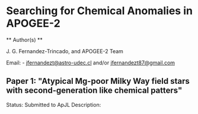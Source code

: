 Searching for Chemical Anomalies in APOGEE-2
====

** Author(s) ** 

J. G. Fernandez-Trincado, and APOGEE-2 Team

Email: - jfernandezt@astro-udec.cl and/or jfernandezt87@gmail.com

**Paper 1: "Atypical Mg-poor Milky Way field stars with second-generation like chemical patters"**
---

Status: Submitted to ApJL
Description: 













